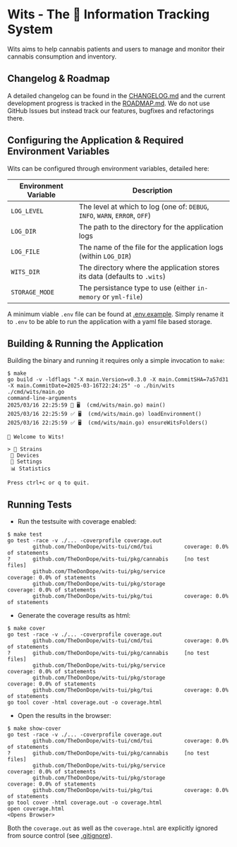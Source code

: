 # Wits - The 🥦 Information Tracking System

Wits aims to help cannabis patients and users to manage and monitor their cannabis consumption and inventory.

## Changelog & Roadmap

A detailed changelog can be found in the [CHANGELOG.md](./CHANGELOG.md) and the current development progress is tracked in the [ROADMAP.md](./ROADMAP.md). We do not use GitHub Issues but instead track our features, bugfixes and refactorings there.

## Configuring the Application & Required Environment Variables

Wits can be configured through environment variables, detailed here:

| Environment Variable | Description                                                                 |
| -------------------- | --------------------------------------------------------------------------- |
| `LOG_LEVEL`          | The level at which to log (one of: `DEBUG`, `INFO`, `WARN`, `ERROR`, `OFF`) |
| `LOG_DIR`            | The path to the directory for the application logs                          |
| `LOG_FILE`           | The name of the file for the application logs (within `LOG_DIR`)            |
| `WITS_DIR`           | The directory where the application stores its data (defaults to `.wits`)   |
| `STORAGE_MODE`       | The persistance type to use (either `in-memory` or `yml-file`)              |

A minimum viable `.env` file can be found at [.env.example](.env.example). Simply rename it to `.env` to be able to run the application with a yaml file based storage.

## Building & Running the Application

Building the binary and running it requires only a simple invocation to `make`:

```shell
$ make
go build -v -ldflags "-X main.Version=v0.3.0 -X main.CommitSHA=7a57d31 -X main.CommitDate=2025-03-16T22:24:25" -o ./bin/wits ./cmd/wits/main.go
command-line-arguments
2025/03/16 22:25:59 🚀 🖥️  (cmd/wits/main.go) main()
2025/03/16 22:25:59 ✅ 🖥️  (cmd/wits/main.go) loadEnvironment()
2025/03/16 22:25:59 ✅ 🖥️  (cmd/wits/main.go) ensureWitsFolders()

🥦 Welcome to Wits!

> 🌿 Strains
 🚀 Devices
 🔧 Settings
 📊 Statistics

Press ctrl+c or q to quit.
```

## Running Tests

- Run the testsuite with coverage enabled:

```shell
$ make test
go test -race -v ./... -coverprofile coverage.out
        github.com/TheDonDope/wits-tui/cmd/tui          coverage: 0.0% of statements
?       github.com/TheDonDope/wits-tui/pkg/cannabis     [no test files]
        github.com/TheDonDope/wits-tui/pkg/service              coverage: 0.0% of statements
        github.com/TheDonDope/wits-tui/pkg/storage              coverage: 0.0% of statements
        github.com/TheDonDope/wits-tui/pkg/tui          coverage: 0.0% of statements
```

- Generate the coverage results as html:

```shell
$ make cover
go test -race -v ./... -coverprofile coverage.out
        github.com/TheDonDope/wits-tui/cmd/tui          coverage: 0.0% of statements
?       github.com/TheDonDope/wits-tui/pkg/cannabis     [no test files]
        github.com/TheDonDope/wits-tui/pkg/service              coverage: 0.0% of statements
        github.com/TheDonDope/wits-tui/pkg/storage              coverage: 0.0% of statements
        github.com/TheDonDope/wits-tui/pkg/tui          coverage: 0.0% of statements
go tool cover -html coverage.out -o coverage.html
```

- Open the results in the browser:

```shell
$ make show-cover
go test -race -v ./... -coverprofile coverage.out
        github.com/TheDonDope/wits-tui/cmd/tui          coverage: 0.0% of statements
?       github.com/TheDonDope/wits-tui/pkg/cannabis     [no test files]
        github.com/TheDonDope/wits-tui/pkg/service              coverage: 0.0% of statements
        github.com/TheDonDope/wits-tui/pkg/storage              coverage: 0.0% of statements
        github.com/TheDonDope/wits-tui/pkg/tui          coverage: 0.0% of statements
go tool cover -html coverage.out -o coverage.html
open coverage.html
<Opens Browser>
```

Both the `coverage.out` as well as the `coverage.html` are explicitly ignored from source control (see [.gitignore](.gitignore)).

